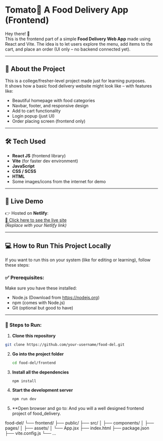 # Tomato🍕 A Food Delivery App (Frontend)

Hey there! 👋  
This is the frontend part of a simple **Food Delivery Web App** made using React and Vite. The idea is to let users explore the menu, add items to the cart, and place an order (UI only – no backend connected yet).

---

## 🧠 About the Project

This is a college/fresher-level project made just for learning purposes.  
It shows how a basic food delivery website might look like – with features like:

- Beautiful homepage with food categories
- Navbar, footer, and responsive design
- Add to cart functionality
- Login popup (just UI)
- Order placing screen (frontend only)

---

## 🛠️ Tech Used

- **React JS** (frontend library)
- **Vite** (for faster dev environment)
- **JavaScript**
- **CSS / SCSS**
- **HTML**
- Some images/icons from the internet for demo

---

## 🚀 Live Demo

👉 Hosted on **Netlify**:  
[🔗 Click here to see the live site](https://your-site-name.netlify.app)  
*(Replace with your Netlify link)*

---

## 💻 How to Run This Project Locally

If you want to run this on your system (like for editing or learning), follow these steps:

### ✅ Prerequisites:
Make sure you have these installed:
- Node.js (Download from https://nodejs.org)
- npm (comes with Node.js)
- Git (optional but good to have)

---

### 🔧 Steps to Run:

1. **Clone this repository**
```bash
git clone https://github.com/your-username/food-del.git
```

2. **Go into the project folder**
   ```bash
   cd food-del/frontend
   ```
3. **Install all the dependencies**
   ```bash
   npm install
   ```
4. **Start the development server**
   ```bash
   npm run dev
   ```
5. **Open browser and go to:
   And you will a well designed frontend project of food_delivery.

food-del/
└── frontend/
    ├── public/
    ├── src/
    │   ├── components/
    │   ├── pages/
    │   ├── assets/
    │   └── App.jsx
    ├── index.html
    ├── package.json
    ├── vite.config.js
    └── ...
